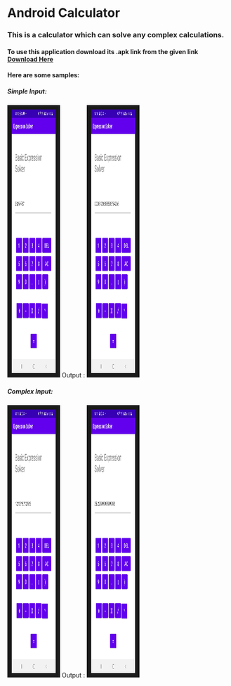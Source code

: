 # Android Calculator
### This is a calculator which can solve any complex calculations.

#### To use this application download its .apk link from the given link <a href="https://drive.google.com/file/d/1aZ_Sy0gCA2RfEKi4MY99GFnCZEfCPAA0/view?usp=share_link"> Download Here </a>

#### Here are some samples:

##### Simple Input: 
<img src="./SimpleCalculator/app/src/main/res/layout/input1.jpg" width="100" height="600" border="10"/>
Output :
<img src="./SimpleCalculator/app/src/main/res/layout/output.jpg" width="100" height="600" border="10"/>


##### Complex Input: 
<img src="./SimpleCalculator/app/src/main/res/layout/input.jpg" width="100" height="600" border="10"/>
Output :
<img src="./SimpleCalculator/app/src/main/res/layout/outpyt.jpg" width="100" height="600" border="10"/>
